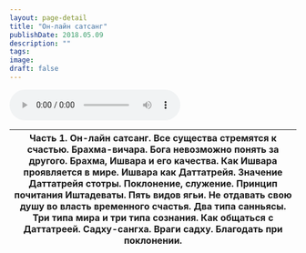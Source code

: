 ```yaml
---
layout: page-detail
title: "Он-лайн сатсанг"
publishDate: 2018.05.09
description: ""
tags:
image:
draft: false
---
```


<audio title="2018.05.09 - Он-лайн сатсанг.mp3" src="/upload/iblock/eb3/eb34f9c2fa05b85c11979f1a11057805.mp3" controls=""></audio>

| Часть 1\. Он-лайн сатсанг. Все существа стремятся к счастью. Брахма-вичара. Бога невозможно понять за другого. Брахма, Ишвара и его качества. Как Ишвара проявляется в мире. Ишвара как Даттатрейя. Значение Даттатрейя стотры. Поклонение, служение. Принцип почитания Иштадеваты. Пять видов ягьи. Не отдавать свою душу во власть временного счастья. Два типа санньясы. Три типа мира и три типа сознания. Как общаться с Даттатреей. Садху-сангха. Враги садху. Благодать при поклонении. |
| ---------------------------------------------------------------------------------------------------------------------------------------------------------------------------------------------------------------------------------------------------------------------------------------------------------------------------------------------------------------------------------------------------------------------------------------------------------------------------------------------- |

  
